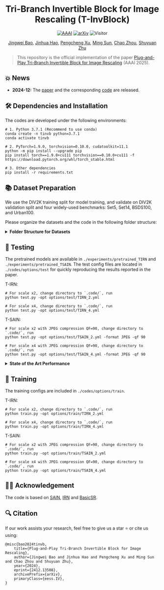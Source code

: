 <div align="center">

# Tri-Branch Invertible Block for Image Rescaling (T-InvBlock)

</div>

<div align="center">

[![AAAI](https://img.shields.io/badge/AAAI%202025-Accepted-informational.svg)](https://openreview.net/forum?id=gTQ1vb4wZj&noteId=EjBWHdePwl)
[![arXiv](https://img.shields.io/badge/arXiv%20paper-2412.12508-b31b1b.svg)](https://arxiv.org/abs/2412.13508)
![Visitor](https://visitor-badge.laobi.icu/badge?page_id=Jingwei-Bao/T-InvBlocks)

[Jingwei Bao](https://scholar.google.com.hk/citations?user=9rInCsUAAAAJ), [Jinhua Hao](https://eric-hao.github.io/), [Pengcheng Xu](), [Ming Sun](https://msunming.github.io/), [Chao Zhou](), [Shuyuan Zhu]()

</div>

> This repository is the official implementation of the paper [Plug-and-Play Tri-Branch Invertible Block for Image Rescaling](https://arxiv.org/abs/2412.13508) (AAAI 2025).

## 💥 News

* **2024-12:** The [paper](https://arxiv.org/abs/2412.13508) and the corresponding [code](https://github.com/Jingwei-Bao/T-InvBlocks) are released.


## 🛠️ Dependencies and Installation
The codes are developed under the following environments:
```shell
# 1. Python 3.7.1 (Recommend to use conda)
conda create -n tinvb python=3.7.1
conda activate tinvb

# 2. PyTorch=1.9.0, torchvision=0.10.0, cudatoolkit=11.1
python -m pip install --upgrade pip
pip install torch==1.9.0+cu111 torchvision==0.10.0+cu111 -f https://download.pytorch.org/whl/torch_stable.html

# 3. Other dependencies
pip install -r requirements.txt
```

## 📚 Dataset Preparation
We use the DIV2K training split for model training, and validate on DIV2K validation split and four widely-used benchmarks: Set5, Set14, BSDS100, and Urban100. 

Please organize the datasets and the code in the following folder structure:
<details>
<summary><b>Folder Structure for Datasets</b></summary>

```
├── datasets
│   ├── BSDS100
│   │   └── *.png
│   ├── DIV2K
│   │   ├── DIV2K_train_HR
│   │   │   └── *.png
│   │   ├── DIV2K_train_LR_bicubic
│   │   │   ├── X2
│   │   │   │   └── *.png
│   │   │   └── X4
│   │   │       └── *.png
│   │   ├── DIV2K_valid_HR
│   │   │   └── *.png
│   │   └── DIV2K_valid_LR_bicubic
│   │       ├── X2
│   │       │   └── *.png
│   │       └── X4
│   │           └── *.png
│   ├── Set5
│   │   ├── GTmod12
│   │   │   └── *.png
│   │   ├── LRbicx2
│   │   │   └── *.png
│   │   └── LRbicx4
│   │       └── *.png
│   ├── Set14
│   │   ├── GTmod12
│   │   │   └── *.png
│   │   ├── LRbicx2
│   │   │   └── *.png
│   │   └── LRbicx4
│   │       └── *.png
│   └── urban100
│       └── *.png
└── TInvBlock 
    ├── codes
    ├── experiments
    ├── results
    └── tb_logger
```

To accelerate training, we suggest [crop the 2K resolution images to sub-images](https://github.com/XPixelGroup/BasicSR/blob/master/docs/DatasetPreparation.md#div2k) for faster IO speed.

</details>



## 🎯 Testing 
The pretrained models are available in `./experiments/pretrained_TIRN` and `./experiments/pretrained_TSAIN`. The test config files are located in `./codes/options/test` for quickly reproducing the results reported in the paper.

T-IRN:
```shell
# For scale x2, change directory to `.code/`, run
python test.py -opt options/test/TIRN_2.yml 

# For scale x4, change directory to `.code/`, run
python test.py -opt options/test/TIRN_4.yml
```

T-SAIN:
```shell
# For scale x2 with JPEG compression QF=90, change directory to `.code/`, run
python test.py -opt options/test/TSAIN_2.yml -format JPEG -qf 90

# For scale x4 with JPEG compression QF=90, change directory to `.code/`, run
python test.py -opt options/test/TSAIN_4.yml -format JPEG -qf 90
```
<details>
<summary><b>State of the Art Performance</b></summary>

[![PWC](https://img.shields.io/endpoint.svg?url=https://paperswithcode.com/badge/plug-and-play-tri-branch-invertible-block-for/image-rescaling-on-set5-2x)](https://paperswithcode.com/sota/image-rescaling-on-set5-2x?p=plug-and-play-tri-branch-invertible-block-for)&nbsp;
[![PWC](https://img.shields.io/endpoint.svg?url=https://paperswithcode.com/badge/plug-and-play-tri-branch-invertible-block-for/image-rescaling-on-set14-2x)](https://paperswithcode.com/sota/image-rescaling-on-set14-2x?p=plug-and-play-tri-branch-invertible-block-for)&nbsp;
[![PWC](https://img.shields.io/endpoint.svg?url=https://paperswithcode.com/badge/plug-and-play-tri-branch-invertible-block-for/image-rescaling-on-bsd100-2x)](https://paperswithcode.com/sota/image-rescaling-on-bsd100-2x?p=plug-and-play-tri-branch-invertible-block-for)&nbsp;
[![PWC](https://img.shields.io/endpoint.svg?url=https://paperswithcode.com/badge/plug-and-play-tri-branch-invertible-block-for/image-rescaling-on-urban100-2x)](https://paperswithcode.com/sota/image-rescaling-on-urban100-2x?p=plug-and-play-tri-branch-invertible-block-for)&nbsp;
[![PWC](https://img.shields.io/endpoint.svg?url=https://paperswithcode.com/badge/plug-and-play-tri-branch-invertible-block-for/image-rescaling-on-div2k-val-2x)](https://paperswithcode.com/sota/image-rescaling-on-div2k-val-2x?p=plug-and-play-tri-branch-invertible-block-for)&nbsp;
[![PWC](https://img.shields.io/endpoint.svg?url=https://paperswithcode.com/badge/plug-and-play-tri-branch-invertible-block-for/image-rescaling-on-div2k-val-4x)](https://paperswithcode.com/sota/image-rescaling-on-div2k-val-4x?p=plug-and-play-tri-branch-invertible-block-for)&nbsp;
[![PWC](https://img.shields.io/endpoint.svg?url=https://paperswithcode.com/badge/plug-and-play-tri-branch-invertible-block-for/image-rescaling-on-div2k-val-q30-2x)](https://paperswithcode.com/sota/image-rescaling-on-div2k-val-q30-2x?p=plug-and-play-tri-branch-invertible-block-for)&nbsp;
[![PWC](https://img.shields.io/endpoint.svg?url=https://paperswithcode.com/badge/plug-and-play-tri-branch-invertible-block-for/image-rescaling-on-div2k-val-q50-2x)](https://paperswithcode.com/sota/image-rescaling-on-div2k-val-q50-2x?p=plug-and-play-tri-branch-invertible-block-for)&nbsp;
[![PWC](https://img.shields.io/endpoint.svg?url=https://paperswithcode.com/badge/plug-and-play-tri-branch-invertible-block-for/image-rescaling-on-div2k-val-q70-2x)](https://paperswithcode.com/sota/image-rescaling-on-div2k-val-q70-2x?p=plug-and-play-tri-branch-invertible-block-for)&nbsp;
[![PWC](https://img.shields.io/endpoint.svg?url=https://paperswithcode.com/badge/plug-and-play-tri-branch-invertible-block-for/image-rescaling-on-div2k-val-q30-4x)](https://paperswithcode.com/sota/image-rescaling-on-div2k-val-q30-4x?p=plug-and-play-tri-branch-invertible-block-for)&nbsp;
[![PWC](https://img.shields.io/endpoint.svg?url=https://paperswithcode.com/badge/plug-and-play-tri-branch-invertible-block-for/image-rescaling-on-div2k-val-q50-4x)](https://paperswithcode.com/sota/image-rescaling-on-div2k-val-q50-4x?p=plug-and-play-tri-branch-invertible-block-for)&nbsp;
[![PWC](https://img.shields.io/endpoint.svg?url=https://paperswithcode.com/badge/plug-and-play-tri-branch-invertible-block-for/image-rescaling-on-div2k-val-q70-4x)](https://paperswithcode.com/sota/image-rescaling-on-div2k-val-q70-4x?p=plug-and-play-tri-branch-invertible-block-for)&nbsp;

</details>

## 🚀 Training
The training configs are included in `./codes/options/train`. 
 
T-IRN:
```shell
# For scale x2, change directory to `.code/`, run
python train.py -opt options/train/TIRN_2.yml 

# For scale x4, change directory to `.code/`, run
python train.py -opt options/train/TIRN_4.yml
```

T-SAIN:
```shell
# For scale x2 with JPEG compression QF=90, change directory to `.code/`, run
python train.py -opt options/train/TSAIN_2.yml 

# For scale x4 with JPEG compression QF=90, change directory to `.code/`, run
python train.py -opt options/train/TSAIN_4.yml 
```

## 🙌🏻️ Acknowledgement
The code is based on [SAIN](https://github.com/yang-jin-hai/SAIN), [IRN](https://github.com/pkuxmq/Invertible-Image-Rescaling/tree/ECCV) and [BasicSR](https://github.com/xinntao/BasicSR).

## 🔍 Citation
If our work assists your research, feel free to give us a star ⭐ or cite us using:
```
@misc{bao2024tinvb,
    title={Plug-and-Play Tri-Branch Invertible Block for Image Rescaling}, 
    author={Jingwei Bao and Jinhua Hao and Pengcheng Xu and Ming Sun and Chao Zhou and Shuyuan Zhu},
    year={2024},
    eprint={2412.13508},
    archivePrefix={arXiv},
    primaryClass={eess.IV},
}

